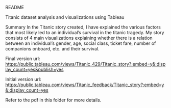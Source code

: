 README

Titanic dataset analysis and visualizations using Tableau

Summary
In the Titanic story created, I have explained the various factors that most likely led to an individual’s survival in the titanic tragedy.
My story consists of 4 main visualizations explaining whether there is a relation between an individual’s gender, age, social class, ticket fare, number of companions onboard, etc. and their survival.

Final version url:
https://public.tableau.com/views/Titanic_429/Titanic_story?:embed=y&:display_count=yes&publish=yes

Initial version url:
https://public.tableau.com/views/Titanic_feedback/Titanic_story?:embed=y&:display_count=yes

Refer to the pdf in this folder for more details.

